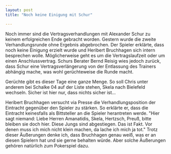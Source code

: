 ```yaml
---
layout: post
title: "Noch keine Einigung mit Schur"

---
```


Noch immer sind die Vertragsverhandlungen mit Alexander Schur zu keinem erfolgreichen Ende gebracht worden. Gestern wurde die zweite Verhandlungsrunde ohne Ergebnis abgebrochen. Der Spieler erklärte, dass noch keine Einigung erzielt wurde und Heribert Bruchhagen sich intern besprechen wolle. Möglicherweise geht es um die Vertragslaufzeit oder um einen Anschlussvertrag. Schurs Berater Bernd Reisig wies jedoch zurück, dass Schur eine Vertragsverlängerung von der Entlassung des Trainers abhängig mache, was wohl gerüchteweise die Runde macht.

Gerüchte gibt es dieser Tage eine ganze Menge. So soll Chris unter anderem bei Schalke 04 auf der Liste stehen, Skela nach Bielefeld wechseln. Sicher ist hier nur, dass nichts sicher ist...

Heribert Bruchhagen versucht via Presse die Verhandlungsposition der Eintracht gegenüber den Spieler zu stärken. So erklärte er, dass die Eintracht keinesfalls als Bittsteller an die Spieler herantreten werde. "Hier sagt niemand: Liebe Herren Amanatidis, Skela, Hertzsch, Preuß, bitte bleiben sie doch hier. Diese Jungs sind abgestiegen. Das ist Fakt. Vor denen muss ich mich nicht klein machen, da lache ich mich ja tot." Trotz dieser Äußerungen denke ich, dass Bruchhagen genau weiß, was er an diesen Spielern hat und sie gerne behalten würde. Aber solche Äußerungen gehören natürlich zum Pokerspiel dazu.
